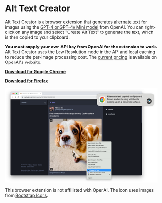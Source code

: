 # Alt Text Creator

Alt Text Creator is a browser extension that generates [alternate text](https://en.wikipedia.org/wiki/Alt_attribute) for images using the [GPT-4 or GPT-4o Mini model](https://platform.openai.com/docs/guides/vision) from OpenAI. You can right-click on any image and select "Create Alt Text" to generate the text, which is then copied to your clipboard.

**You must supply your own API key from OpenAI for the extension to work.** Alt Text Creator uses the Low Resolution mode in the API and local caching to reduce the per-image processing cost. The [current pricing](https://openai.com/pricing#:~:text=Vision%20pricing%20calculator) is available on OpenAI's website.

[**Download for Google Chrome**](https://chromewebstore.google.com/detail/alt-text-creator-with-gpt/nlahkceofkdggfgfpheakpaphdfplaio)

[**Download for Firefox**](https://addons.mozilla.org/en-US/firefox/addon/alt-text-creator/)

![Alt Text Creator screenshot showing right-click menu option and notification.](screen.png)

This browser extension is not affiliated with OpenAI. The icon uses images from [Bootstrap Icons](https://icons.getbootstrap.com/).
